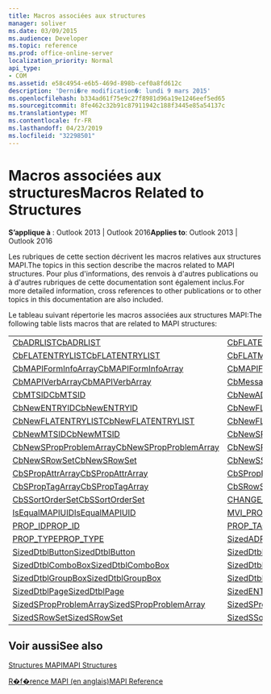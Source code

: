 ```yaml
---
title: Macros associées aux structures
manager: soliver
ms.date: 03/09/2015
ms.audience: Developer
ms.topic: reference
ms.prod: office-online-server
localization_priority: Normal
api_type:
- COM
ms.assetid: e58c4954-e6b5-469d-898b-cef0a8fd612c
description: 'Derni�re modification�: lundi 9 mars 2015'
ms.openlocfilehash: b334ad61f75e9c27f8981d96a19e1246eef5ed65
ms.sourcegitcommit: 8fe462c32b91c87911942c188f3445e85a54137c
ms.translationtype: MT
ms.contentlocale: fr-FR
ms.lasthandoff: 04/23/2019
ms.locfileid: "32298501"
---
```

# <a name="macros-related-to-structures"></a><span data-ttu-id="6cb22-103">Macros associées aux structures</span><span class="sxs-lookup"><span data-stu-id="6cb22-103">Macros Related to Structures</span></span>

  
  
<span data-ttu-id="6cb22-104">**S’applique à** : Outlook 2013 | Outlook 2016</span><span class="sxs-lookup"><span data-stu-id="6cb22-104">**Applies to**: Outlook 2013 | Outlook 2016</span></span> 
  
<span data-ttu-id="6cb22-105">Les rubriques de cette section décrivent les macros relatives aux structures MAPI.</span><span class="sxs-lookup"><span data-stu-id="6cb22-105">The topics in this section describe the macros related to MAPI structures.</span></span> <span data-ttu-id="6cb22-106">Pour plus d'informations, des renvois à d'autres publications ou à d'autres rubriques de cette documentation sont également inclus.</span><span class="sxs-lookup"><span data-stu-id="6cb22-106">For more detailed information, cross references to other publications or to other topics in this documentation are also included.</span></span> 
  
<span data-ttu-id="6cb22-107">Le tableau suivant répertorie les macros associées aux structures MAPI:</span><span class="sxs-lookup"><span data-stu-id="6cb22-107">The following table lists macros that are related to MAPI structures:</span></span>
  
|||
|:-----|:-----|
|[<span data-ttu-id="6cb22-108">CbADRLIST</span><span class="sxs-lookup"><span data-stu-id="6cb22-108">CbADRLIST</span></span>](cbadrlist.md) <br/> |[<span data-ttu-id="6cb22-109">CbFLATENTRY</span><span class="sxs-lookup"><span data-stu-id="6cb22-109">CbFLATENTRY</span></span>](cbflatentry.md) <br/> |
|[<span data-ttu-id="6cb22-110">CbFLATENTRYLIST</span><span class="sxs-lookup"><span data-stu-id="6cb22-110">CbFLATENTRYLIST</span></span>](cbflatentrylist.md) <br/> |[<span data-ttu-id="6cb22-111">CbFLATMTSIDLIST</span><span class="sxs-lookup"><span data-stu-id="6cb22-111">CbFLATMTSIDLIST</span></span>](cbflatmtsidlist.md) <br/> |
|[<span data-ttu-id="6cb22-112">CbMAPIFormInfoArray</span><span class="sxs-lookup"><span data-stu-id="6cb22-112">CbMAPIFormInfoArray</span></span>](cbmapiforminfoarray.md) <br/> |[<span data-ttu-id="6cb22-113">CbMAPIFormPropArray</span><span class="sxs-lookup"><span data-stu-id="6cb22-113">CbMAPIFormPropArray</span></span>](cbmapiformproparray.md) <br/> |
|[<span data-ttu-id="6cb22-114">CbMAPIVerbArray</span><span class="sxs-lookup"><span data-stu-id="6cb22-114">CbMAPIVerbArray</span></span>](cbmapiverbarray.md) <br/> |[<span data-ttu-id="6cb22-115">CbMessageClassArray</span><span class="sxs-lookup"><span data-stu-id="6cb22-115">CbMessageClassArray</span></span>](cbmessageclassarray.md) <br/> |
|[<span data-ttu-id="6cb22-116">CbMTSID</span><span class="sxs-lookup"><span data-stu-id="6cb22-116">CbMTSID</span></span>](cbmtsid.md) <br/> |[<span data-ttu-id="6cb22-117">CbNewADRLIST</span><span class="sxs-lookup"><span data-stu-id="6cb22-117">CbNewADRLIST</span></span>](cbnewadrlist.md) <br/> |
|[<span data-ttu-id="6cb22-118">CbNewENTRYID</span><span class="sxs-lookup"><span data-stu-id="6cb22-118">CbNewENTRYID</span></span>](cbnewentryid.md) <br/> |[<span data-ttu-id="6cb22-119">CbNewFLATENTRY</span><span class="sxs-lookup"><span data-stu-id="6cb22-119">CbNewFLATENTRY</span></span>](cbnewflatentry.md) <br/> |
|[<span data-ttu-id="6cb22-120">CbNewFLATENTRYLIST</span><span class="sxs-lookup"><span data-stu-id="6cb22-120">CbNewFLATENTRYLIST</span></span>](cbnewflatentrylist.md) <br/> |[<span data-ttu-id="6cb22-121">CbNewFLATMTSIDLIST</span><span class="sxs-lookup"><span data-stu-id="6cb22-121">CbNewFLATMTSIDLIST</span></span>](cbnewflatmtsidlist.md) <br/> |
|[<span data-ttu-id="6cb22-122">CbNewMTSID</span><span class="sxs-lookup"><span data-stu-id="6cb22-122">CbNewMTSID</span></span>](cbnewmtsid.md) <br/> |[<span data-ttu-id="6cb22-123">CbNewSPropAttrArray</span><span class="sxs-lookup"><span data-stu-id="6cb22-123">CbNewSPropAttrArray</span></span>](cbnewspropattrarray.md) <br/> |
|[<span data-ttu-id="6cb22-124">CbNewSPropProblemArray</span><span class="sxs-lookup"><span data-stu-id="6cb22-124">CbNewSPropProblemArray</span></span>](cbnewspropproblemarray.md) <br/> |[<span data-ttu-id="6cb22-125">CbNewSPropTagArray</span><span class="sxs-lookup"><span data-stu-id="6cb22-125">CbNewSPropTagArray</span></span>](cbnewsproptagarray.md) <br/> |
|[<span data-ttu-id="6cb22-126">CbNewSRowSet</span><span class="sxs-lookup"><span data-stu-id="6cb22-126">CbNewSRowSet</span></span>](cbnewsrowset.md) <br/> |[<span data-ttu-id="6cb22-127">CbNewSSortOrderSet</span><span class="sxs-lookup"><span data-stu-id="6cb22-127">CbNewSSortOrderSet</span></span>](cbnewssortorderset.md) <br/> |
|[<span data-ttu-id="6cb22-128">CbSPropAttrArray</span><span class="sxs-lookup"><span data-stu-id="6cb22-128">CbSPropAttrArray</span></span>](cbspropattrarray.md) <br/> |[<span data-ttu-id="6cb22-129">CbSPropProblemArray</span><span class="sxs-lookup"><span data-stu-id="6cb22-129">CbSPropProblemArray</span></span>](cbspropproblemarray.md) <br/> |
|[<span data-ttu-id="6cb22-130">CbSPropTagArray</span><span class="sxs-lookup"><span data-stu-id="6cb22-130">CbSPropTagArray</span></span>](cbsproptagarray.md) <br/> |[<span data-ttu-id="6cb22-131">CbSRowSet</span><span class="sxs-lookup"><span data-stu-id="6cb22-131">CbSRowSet</span></span>](cbsrowset.md) <br/> |
|[<span data-ttu-id="6cb22-132">CbSSortOrderSet</span><span class="sxs-lookup"><span data-stu-id="6cb22-132">CbSSortOrderSet</span></span>](cbssortorderset.md) <br/> |[<span data-ttu-id="6cb22-133">CHANGE_PROP_TYPE</span><span class="sxs-lookup"><span data-stu-id="6cb22-133">CHANGE_PROP_TYPE</span></span>](change_prop_type.md) <br/> |
|[<span data-ttu-id="6cb22-134">IsEqualMAPIUID</span><span class="sxs-lookup"><span data-stu-id="6cb22-134">IsEqualMAPIUID</span></span>](isequalmapiuid.md) <br/> |[<span data-ttu-id="6cb22-135">MVI_PROP</span><span class="sxs-lookup"><span data-stu-id="6cb22-135">MVI_PROP</span></span>](mvi_prop.md) <br/> |
|[<span data-ttu-id="6cb22-136">PROP_ID</span><span class="sxs-lookup"><span data-stu-id="6cb22-136">PROP_ID</span></span>](prop_id.md) <br/> |[<span data-ttu-id="6cb22-137">PROP_TAG</span><span class="sxs-lookup"><span data-stu-id="6cb22-137">PROP_TAG</span></span>](prop_tag.md) <br/> |
|[<span data-ttu-id="6cb22-138">PROP_TYPE</span><span class="sxs-lookup"><span data-stu-id="6cb22-138">PROP_TYPE</span></span>](prop_type.md) <br/> |[<span data-ttu-id="6cb22-139">SizedADRLIST</span><span class="sxs-lookup"><span data-stu-id="6cb22-139">SizedADRLIST</span></span>](sizedadrlist.md) <br/> |
|[<span data-ttu-id="6cb22-140">SizedDtblButton</span><span class="sxs-lookup"><span data-stu-id="6cb22-140">SizedDtblButton</span></span>](sizeddtblbutton.md) <br/> |[<span data-ttu-id="6cb22-141">SizedDtblCheckBox</span><span class="sxs-lookup"><span data-stu-id="6cb22-141">SizedDtblCheckBox</span></span>](sizeddtblcheckbox.md) <br/> |
|[<span data-ttu-id="6cb22-142">SizedDtblComboBox</span><span class="sxs-lookup"><span data-stu-id="6cb22-142">SizedDtblComboBox</span></span>](sizeddtblcombobox.md) <br/> |[<span data-ttu-id="6cb22-143">SizedDtblEdit</span><span class="sxs-lookup"><span data-stu-id="6cb22-143">SizedDtblEdit</span></span>](sizeddtbledit.md) <br/> |
|[<span data-ttu-id="6cb22-144">SizedDtblGroupBox</span><span class="sxs-lookup"><span data-stu-id="6cb22-144">SizedDtblGroupBox</span></span>](sizeddtblgroupbox.md) <br/> |[<span data-ttu-id="6cb22-145">SizedDtblLabel</span><span class="sxs-lookup"><span data-stu-id="6cb22-145">SizedDtblLabel</span></span>](sizeddtbllabel.md) <br/> |
|[<span data-ttu-id="6cb22-146">SizedDtblPage</span><span class="sxs-lookup"><span data-stu-id="6cb22-146">SizedDtblPage</span></span>](sizeddtblpage.md) <br/> |[<span data-ttu-id="6cb22-147">SizedENTRYID</span><span class="sxs-lookup"><span data-stu-id="6cb22-147">SizedENTRYID</span></span>](sizedentryid.md) <br/> |
|[<span data-ttu-id="6cb22-148">SizedSPropProblemArray</span><span class="sxs-lookup"><span data-stu-id="6cb22-148">SizedSPropProblemArray</span></span>](sizedspropproblemarray.md) <br/> |[<span data-ttu-id="6cb22-149">SizedSPropTagArray</span><span class="sxs-lookup"><span data-stu-id="6cb22-149">SizedSPropTagArray</span></span>](sizedsproptagarray.md) <br/> |
|[<span data-ttu-id="6cb22-150">SizedSRowSet</span><span class="sxs-lookup"><span data-stu-id="6cb22-150">SizedSRowSet</span></span>](sizedsrowset.md) <br/> |[<span data-ttu-id="6cb22-151">SizedSSortOrderSet</span><span class="sxs-lookup"><span data-stu-id="6cb22-151">SizedSSortOrderSet</span></span>](sizedssortorderset.md) <br/> |
   
## <a name="see-also"></a><span data-ttu-id="6cb22-152">Voir aussi</span><span class="sxs-lookup"><span data-stu-id="6cb22-152">See also</span></span>



[<span data-ttu-id="6cb22-153">Structures MAPI</span><span class="sxs-lookup"><span data-stu-id="6cb22-153">MAPI Structures</span></span>](mapi-structures.md)


[<span data-ttu-id="6cb22-154">R�f�rence MAPI (en anglais)</span><span class="sxs-lookup"><span data-stu-id="6cb22-154">MAPI Reference</span></span>](mapi-reference.md)

